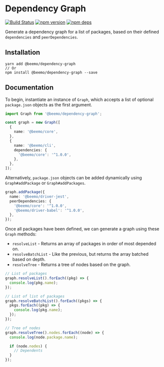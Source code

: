 # Dependency Graph

[![Build Status](https://github.com/beemojs/beemo/workflows/Build/badge.svg)](https://github.com/beemojs/beemo/actions?query=branch%3Amaster)
[![npm version](https://badge.fury.io/js/%40beemo%2Fdependency-graph.svg)](https://www.npmjs.com/package/@beemo/dependency-graph)
[![npm deps](https://david-dm.org/beemojs/beemo.svg?path=packages/dependency-graph)](https://www.npmjs.com/package/@beemo/dependency-graph)

Generate a dependency graph for a list of packages, based on their defined `dependencies` and
`peerDependencies`.

## Installation

```
yarn add @beemo/dependency-graph
// Or
npm install @beemo/dependency-graph --save
```

## Documentation

To begin, instantiate an instance of `Graph`, which accepts a list of optional `package.json`
objects as the first argument.

```ts
import Graph from '@beemo/dependency-graph';

const graph = new Graph([
  {
    name: '@beemo/core',
  },
  {
    name: '@beemo/cli',
    dependencies: {
      '@beemo/core': '^1.0.0',
    },
  },
]);
```

Alternatively, `package.json` objects can be added dynamically using `Graph#addPackage` or
`Graph#addPackages`.

```ts
graph.addPackage({
  name: '@beemo/driver-jest',
  peerDependencies: {
    '@beemo/core': '^1.0.0',
    '@beemo/driver-babel': '^1.0.0',
  },
});
```

Once all packages have been defined, we can generate a graph using these `Graph` methods:

- `resolveList` - Returns an array of packages in order of most depended on.
- `resolveBatchList` - Like the previous, but returns the array batched based on depth.
- `resolveTree` - Returns a tree of nodes based on the graph.

```ts
// List of packages
graph.resolveList().forEach((pkg) => {
  console.log(pkg.name);
});

// List of list of packages
graph.resolveBatchList().forEach((pkgs) => {
  pkgs.forEach((pkg) => {
    console.log(pkg.name);
  });
});

// Tree of nodes
graph.resolveTree().nodes.forEach((node) => {
  console.log(node.package.name);

  if (node.nodes) {
    // Dependents
  }
});
```
